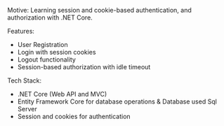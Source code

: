 Motive: Learning session and cookie-based authentication, and authorization with .NET Core.

Features:
* User Registration
* Login with session cookies
* Logout functionality
* Session-based authorization with idle timeout

Tech Stack:
* .NET Core (Web API and MVC)
* Entity Framework Core for database operations & Database used Sql Server
* Session and cookies for authentication
